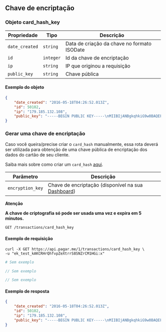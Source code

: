 ## Chave de encriptação

### Objeto card_hash_key

Propriedade | Tipo | Descrição
---|---|---
`date_created` | `string` | Data de criação da chave no formato ISODate
`id` | `integer` | Id da chave de encriptação
`ip` | `string` | IP que originou a requisição
`public_key` | `string` | Chave pública

#### Exemplo do objeto

```json
{
    "date_created": "2016-05-18T04:26:52.013Z",
    "id": 50102,
    "ip": "179.185.132.108",
    "public_key": "-----BEGIN PUBLIC KEY-----\nMIIBIjANBgkqhkiG9w0BAQEFAAOCAQ8AMIIBCgKCAQEAp7zlS1JltZmgIdFbhcbZ\nBwnQMWDO/kK6HM4Z0RG6fFK2hVMxjyLTBqcHGevx2xk4Ylkm5jOXHrdmFxvwRBAp\n55xbkDPVn6XisIYclGcCFvtXPIKqTsiW60KlZmmcq+bQ4tcCkfUtfXBdD0LMDvvL\nYU9Q/fTKjdVbXV5i6mvC6NzPj3Ek29WyN2J72a/5zStgsp4k9nUOGqfPV731KCWo\nZXLtQ2FCGW9m8HZj7wa0sA4r3W2DiUGukFP6eEwxIk2RjrZH8hRLn9TZk5WY4Y2X\nwwuOACIiV6Buk8e6ECBhIO95NI3ni/fc4XSPHGZT//1QVEn48zqC27Dckec4Fu8s\nWQIDAQAB\n-----END PUBLIC KEY-----\n"
}
```

### Gerar uma chave de encriptação

Caso você queira/precise criar o `card_hash` manualmente, essa rota deverá ser utilizada para obtenção de uma chave pública de encriptação dos dados do cartão de seu cliente.

Saiba mais sobre como criar um `card_hash` [aqui](https://docs.pagar.me/capturing-card-data/).

Parâmetro | Descrição
---|---
`encryption_key` | Chave de encriptação (disponível na sua [Dashboard](https://dashboard.pagar.me))

**Atenção**

**A chave de criptografia só pode ser usada uma vez e expira em 5 minutos.**

```endpoint
GET /transactions/card_hash_key
```

#### Exemplo de requisição

```curl
curl -X GET https://api.pagar.me/1/transactions/card_hash_key \
-u "ek_test_kAKCRHrQhfvpZeXtrrS8SNZrCM1HGi:x"
```

```ruby
# Sem exemplo
```

```php
// Sem exemplo
```

```csharp
// Sem exemplo
```

#### Exemplo de resposta

```json
{
    "date_created": "2016-05-18T04:26:52.013Z",
    "id": 50102,
    "ip": "179.185.132.108",
    "public_key": "-----BEGIN PUBLIC KEY-----\nMIIBIjANBgkqhkiG9w0BAQEFAAOCAQ8AMIIBCgKCAQEAp7zlS1JltZmgIdFbhcbZ\nBwnQMWDO/kK6HM4Z0RG6fFK2hVMxjyLTBqcHGevx2xk4Ylkm5jOXHrdmFxvwRBAp\n55xbkDPVn6XisIYclGcCFvtXPIKqTsiW60KlZmmcq+bQ4tcCkfUtfXBdD0LMDvvL\nYU9Q/fTKjdVbXV5i6mvC6NzPj3Ek29WyN2J72a/5zStgsp4k9nUOGqfPV731KCWo\nZXLtQ2FCGW9m8HZj7wa0sA4r3W2DiUGukFP6eEwxIk2RjrZH8hRLn9TZk5WY4Y2X\nwwuOACIiV6Buk8e6ECBhIO95NI3ni/fc4XSPHGZT//1QVEn48zqC27Dckec4Fu8s\nWQIDAQAB\n-----END PUBLIC KEY-----\n"
}
```
